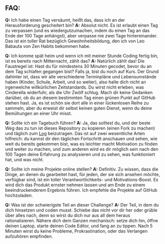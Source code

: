 ## FAQ:
  **Q:** Ich habe einen Tag versäumt, heißt das, dass ich an der Herausforderung gescheitert bin?
  **A:** Absolut nicht. Es ist erlaubt einen Tag zu verpassen (und es wiedergutzumachen, indem du einen Tag an das Ende der 100 Tage anhängst), aber verpasse nie zwei Tage hintereinander. Das ist ein toller Rat bezüglich Gewohnheitsbildung, den ich von Leo Babauta von Zen Habits bekommen habe.

  **Q:** Ich komme spät heim und wenn ich mit meiner Stunde Coding fertig bin, ist es bereits nach Mitternacht, zählt das?
  **A:** Natürlich zählt das! Die Faustregel ist: Hast du für mindestens 30 Minuten gecodet, bevor du an dem Tag schlafen gegangen bist? Falls ja, bist du noch auf Kurs.
  Der Grund dahinter ist, dass wir alle verschiedene Terminpläne und Lebensumstände haben (Kinder, Schule, Arbeit, und so weiter), also halte dich nicht an irgenwelche willkürlichen Zeitstandards. Du wirst nicht erleben, was Cinderella widerfuhr, als die Uhr Zwölf schlug.
  Mach dir keine Gedanken darüber, ob du an diesem bestimmten Tag einen grünen Punkt auf GitHub stehen hast. Ja, es ist schön sie dort alle in einer lückenlosen Reihe zu sammeln, aber du erweist dir selbst keinen guten Dienst, wenn du deine Bemühungen an einer Uhr misst.

  **Q:** Sollte ich ein Tagebuch führen?
  **A:** Ja, das solltest du, und der beste Weg das zu tun ist dieses Repository zu kopieren (einen Fork zu machen) und täglich zum [Log](log.md) beizutragen. Das ist auf zwei wesentliche Arten hilfreich: du kannst dir den täglichen Fortschritt anschauen und sehen, wie weit du bereits gekommen bist, was es leichter macht Motivation zu finden und weiter zu machen, und zum anderen wird es dir möglich sein nach den 100 Tagen deine Erfahrung zu analysieren und zu sehen, was funktioniert hat, und was nicht.

  **Q:** Sollte ich meine Projekte online stellen?
  **A:** Definitiv. Zu wissen, dass die Dinge, an denen du gearbeitet hast, für jeden, der sie sich ansehen möchte, verfügbar sind, ist ein toller Verantwortlichkeits- und Motivations-Boost. Es wird dich das Produkt ernster nehmen lassen und am Ende zu einem beeindruckenderem Ergebnis führen. Ich empfehle die Projekte auf GitHub hochzuladen.

  **Q:** Was ist der schwierigste Teil an dieser Challenge?
  **A:** Der Teil, in dem du dich hinsetzen und coden musst. Schiebe das nicht vor dir her oder grüble über alles nach, denn so wirst du dich nur aus all dem heraus rationalisieren. Nähere dich dem Ganzen mechanisch: setze dich hin, öffne deinen Laptop, starte deinen Code Editor, und fang an zu tippen. Nach 5 Minuten wirst du keine Probleme, Prokrastination, oder das Verlangen aufzuhören empfinden.
